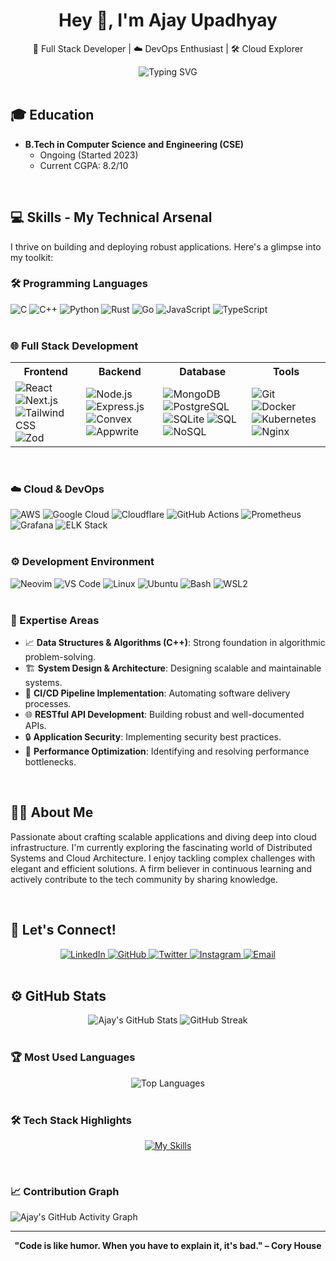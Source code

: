 <div align="center">

  <h1>Hey 👋, I'm Ajay Upadhyay</h1>

  <p>🚀 Full Stack Developer | ☁️ DevOps Enthusiast | 🛠️ Cloud Explorer</p>

  <img src="https://readme-typing-svg.herokuapp.com/?lines=Crafting+Scalable+Applications;Exploring+Cloud+Frontiers;Solving+Complex+Problems&font=Fira%20Code¢er=true&width=440&height=45&color=00ffff&vCenter=true&size=22" alt="Typing SVG" />

</div>

<br/>

## 🎓 Education

- **B.Tech in Computer Science and Engineering (CSE)**
  -  Ongoing (Started 2023)
  -  Current CGPA: 8.2/10

<br/>

## 💻 Skills - My Technical Arsenal

I thrive on building and deploying robust applications. Here's a glimpse into my toolkit:

### 🛠️ Programming Languages

<div>
  <img src="https://img.shields.io/badge/C-00599C?style=for-the-badge&logo=c%2B%2B&logoColor=white" alt="C"/>
  <img src="https://img.shields.io/badge/C++-00599C?style=for-the-badge&logo=c%2B%2B&logoColor=white" alt="C++"/>
  <img src="https://img.shields.io/badge/Python-3776AB?style=for-the-badge&logo=python&logoColor=white" alt="Python"/>
  <img src="https://img.shields.io/badge/Rust-000000?style=for-the-badge&logo=rust&logoColor=white" alt="Rust"/>
  <img src="https://img.shields.io/badge/Go-00ADD8?style=for-the-badge&logo=go&logoColor=white" alt="Go"/>
  <img src="https://img.shields.io/badge/JavaScript-F7DF1E?style=for-the-badge&logo=javascript&logoColor=black" alt="JavaScript"/>
  <img src="https://img.shields.io/badge/TypeScript-007ACC?style=for-the-badge&logo=typescript&logoColor=white" alt="TypeScript"/>
</div>

<br/>

### 🌐 Full Stack Development

<table>
  <tr>
    <th>Frontend</th>
    <th>Backend</th>
    <th>Database</th>
    <th>Tools</th>
  </tr>
  <tr>
    <td>
      <img src="https://img.shields.io/badge/React-61DAFB?style=for-the-badge&logo=react&logoColor=black" alt="React"/>
      <img src="https://img.shields.io/badge/Next.js-000000?style=for-the-badge&logo=next.js&logoColor=white" alt="Next.js"/>
      <img src="https://img.shields.io/badge/Tailwind_CSS-38B2AC?style=for-the-badge&logo=tailwind-css&logoColor=white" alt="Tailwind CSS"/>
      <img src="https://img.shields.io/badge/Zod-3F83F8?style=for-the-badge&logo=none&logoColor=white&labelColor=434D5B" alt="Zod"/>
    </td>
    <td>
      <img src="https://img.shields.io/badge/Node.js-339933?style=for-the-badge&logo=nodedotjs&logoColor=white" alt="Node.js"/>
      <img src="https://img.shields.io/badge/Express.js-000000?style=for-the-badge&logo=express&logoColor=white" alt="Express.js"/>
      <img src="https://img.shields.io/badge/Convex-374151?style=for-the-badge&logoColor=white&labelColor=272F3B" alt="Convex"/>
      <img src="https://img.shields.io/badge/Appwrite-468DF6?style=for-the-badge&logoColor=white&labelColor=2D76E3" alt="Appwrite"/>
    </td>
    <td>
      <img src="https://img.shields.io/badge/MongoDB-4EA94B?style=for-the-badge&logo=mongodb&logoColor=white" alt="MongoDB"/>
      <img src="https://img.shields.io/badge/PostgreSQL-316192?style=for-the-badge&logo=postgresql&logoColor=white" alt="PostgreSQL"/>
      <img src="https://img.shields.io/badge/SQLite-07405E?style=for-the-badge&logo=sqlite&logoColor=white" alt="SQLite"/>
      <img src="https://img.shields.io/badge/SQL-005A9C?style=for-the-badge&logo=sql&logoColor=white" alt="SQL"/>
      <img src="https://img.shields.io/badge/NoSQL-CB1D19?style=for-the-badge&logoColor=white&labelColor=B71C1C" alt="NoSQL"/>
    </td>
    <td>
      <img src="https://img.shields.io/badge/Git-F05032?style=for-the-badge&logo=git&logoColor=white" alt="Git"/>
      <img src="https://img.shields.io/badge/Docker-2496ED?style=for-the-badge&logo=docker&logoColor=white" alt="Docker"/>
      <img src="https://img.shields.io/badge/Kubernetes-326DE6?style=for-the-badge&logo=kubernetes&logoColor=white" alt="Kubernetes"/>
      <img src="https://img.shields.io/badge/Nginx-009639?style=for-the-badge&logo=nginx&logoColor=white" alt="Nginx"/>
    </td>
  </tr>
</table>

<br/>

### ☁️ Cloud & DevOps

<div>
  <img src="https://img.shields.io/badge/Amazon_AWS-232F3E?style=for-the-badge&logo=amazon-aws&logoColor=white" alt="AWS"/>
  <img src="https://img.shields.io/badge/Google_Cloud-4285F4?style=for-the-badge&logo=google-cloud&logoColor=white" alt="Google Cloud"/>
  <img src="https://img.shields.io/badge/Cloudflare-F38020?style=for-the-badge&logo=cloudflare&logoColor=white" alt="Cloudflare"/>
  <img src="https://img.shields.io/badge/GitHub_Actions-2088FF?style=for-the-badge&logo=github-actions&logoColor=white" alt="GitHub Actions"/>
  <img src="https://img.shields.io/badge/Prometheus-E6522C?style=for-the-badge&logo=prometheus&logoColor=white" alt="Prometheus"/>
  <img src="https://img.shields.io/badge/Grafana-F46800?style=for-the-badge&logo=grafana&logoColor=white" alt="Grafana"/>
  <img src="https://img.shields.io/badge/Elasticsearch-005571?style=for-the-badge&logo=elasticsearch&logoColor=white" alt="ELK Stack"/>
</div>

<br/>

### ⚙️ Development Environment

<div>
  <img src="https://img.shields.io/badge/Neovim-57A143?style=for-the-badge&logo=neovim&logoColor=white" alt="Neovim"/>
  <img src="https://img.shields.io/badge/Visual_Studio_Code-007ACC?style=for-the-badge&logo=visual-studio-code&logoColor=white" alt="VS Code"/>
  <img src="https://img.shields.io/badge/Linux-FCC624?style=for-the-badge&logo=linux&logoColor=black" alt="Linux"/>
  <img src="https://img.shields.io/badge/Ubuntu-E95420?style=for-the-badge&logo=ubuntu&logoColor=white" alt="Ubuntu"/>
  <img src="https://img.shields.io/badge/Bash-4EAA25?style=for-the-badge&logo=gnu-bash&logoColor=white" alt="Bash"/>
  <img src="https://img.shields.io/badge/WSL2-0078D4?style=for-the-badge&logo=windows&logoColor=white" alt="WSL2"/>
</div>

<br/>

### 🎯 Expertise Areas

- 📈 **Data Structures & Algorithms (C++)**:  Strong foundation in algorithmic problem-solving.
- 🏗️ **System Design & Architecture**:  Designing scalable and maintainable systems.
- 🔄 **CI/CD Pipeline Implementation**: Automating software delivery processes.
- 🌐 **RESTful API Development**: Building robust and well-documented APIs.
- 🔒 **Application Security**:  Implementing security best practices.
- 🚀 **Performance Optimization**:  Identifying and resolving performance bottlenecks.

<br/>

## 🙋‍♂️ About Me

Passionate about crafting scalable applications and diving deep into cloud infrastructure. I'm currently exploring the fascinating world of Distributed Systems and Cloud Architecture. I enjoy tackling complex challenges with elegant and efficient solutions. A firm believer in continuous learning and actively contribute to the tech community by sharing knowledge.

<br/>

## 🤝 Let's Connect!

<div align="center">

  <a href="https://www.linkedin.com/in/upajay/" target="_blank">
    <img src="https://img.shields.io/badge/LinkedIn-0077B5?style=for-the-badge&logo=linkedin&logoColor=white" alt="LinkedIn"/>
  </a>
  <a href="https://github.com/57ajay" target="_blank">
    <img src="https://img.shields.io/badge/GitHub-100000?style=for-the-badge&logo=github&logoColor=white" alt="GitHub"/>
  </a>
  <a href="https://twitter.com/57ajy" target="_blank">
    <img src="https://img.shields.io/badge/Twitter-1DA1F2?style=for-the-badge&logo=twitter&logoColor=white" alt="Twitter"/>
  </a>
  <a href="https://www.instagram.com/57aja.y/" target="_blank">
    <img src="https://img.shields.io/badge/Instagram-E4405F?style=for-the-badge&logo=instagram&logoColor=white" alt="Instagram"/>
  </a>
  <a href="mailto:57ajay.u@gmail.com" target="_blank">
    <img src="https://img.shields.io/badge/Email-D14836?style=for-the-badge&logo=gmail&logoColor=white" alt="Email"/>
  </a>

</div>

<br/>

## ⚙️ GitHub Stats

<div align="center">

  <img src="https://github-readme-stats.vercel.app/api?username=57ajay&show_icons=true&theme=tokyonight" alt="Ajay's GitHub Stats" />
  <img src="https://github-readme-streak-stats.herokuapp.com/?user=57ajay&theme=tokyonight" alt="GitHub Streak" />

</div>

<br/>

### 🏆 Most Used Languages

<div align="center">

  <img src="https://github-readme-stats.vercel.app/api/top-langs/?username=57ajay&layout=compact&theme=tokyonight" alt="Top Languages" />

</div>

<br/>

### 🛠️ Tech Stack Highlights

<div align="center">

  [![My Skills](https://skillicons.dev/icons?i=c,cpp,rust,python,go,javascript,typescript,nodejs,react,nextjs,mongodb,sqlite,postgresql,bash,git,github,express,aws,gcp,cloudflare,docker,kubernetes,nginx,linux,neovim&perline=5)](https://skillicons.dev)

</div>

<br/>

### 📈 Contribution Graph

<img align="center" src="https://github-readme-activity-graph.vercel.app/graph?username=57ajay&theme=tokyo-night" alt="Ajay's GitHub Activity Graph" />

<br/>

---

<div align="center">

  <b>"Code is like humor. When you have to explain it, it's bad." – Cory House</b>

</div>
